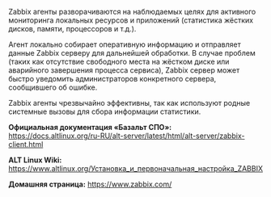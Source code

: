 Zabbix агенты разворачиваются на наблюдаемых целях для активного мониторинга локальных ресурсов и приложений
(статистика жёстких дисков, памяти, процессоров и т.д.).

Агент локально собирает оперативную информацию и отправляет данные Zabbix серверу для дальнейшей обработки.
В случае проблем (таких как отсутствие свободного места на жёстком диске или аварийного завершения процесса сервиса),
Zabbix сервер может быстро уведомить администраторов конкретного сервера, сообщившего об ошибке.

Zabbix агенты чрезвычайно эффективны, так как используют родные системные вызовы для сбора информации статистики.

**Официальная документация «Базальт СПО»:**  
<https://docs.altlinux.org/ru-RU/alt-server/latest/html/alt-server/zabbix-client.html>

**ALT Linux Wiki:**  
<https://www.altlinux.org/Установка_и_первоначальная_настройка_ZABBIX>

**Домашняя страница:** <https://www.zabbix.com/>
